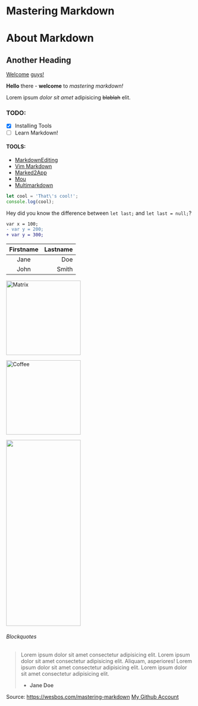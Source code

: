 # Mastering Markdown

About Markdown
==============

Another Heading
---------------

[Welcome][1] [guys!][hi]

__Hello__ there - **welcome** to _mastering markdown!_

Lorem ipsum *dolor sit amet* adipisicing ~~blablah~~ elit.

### TODO:
* [x] Installing Tools
* [ ] Learn Markdown!

#### TOOLS:
  * [MarkdownEditing](https://packagecontrol.io/packages/MarkdownEditing "MarkdownEditing")
  * [Vim Markdown](https://github.com/plasticboy/vim-markdown "Vim Markdown")
  * [Marked2App](https://marked2app.com/ "Marked2App")
  * [Mou](http://25.io/mou/ "Mou")
  * [Multimarkdown](https://multimarkdown.com/ "Multimarkdown")

```javascript
let cool = 'That\'s cool!';
console.log(cool);
```
Hey did you know the difference between `let last;` and `let last = null;`?

```diff
var x = 100;
- var y = 200;
+ var y = 300;
```

| Firstname | Lastname |
|:---------:|---------:|
| Jane      | Doe      |
| John      | Smith    |

![Matrix](https://images.unsplash.com/photo-1526374965328-7f61d4dc18c5?ixid=MXwxMjA3fDB8MHxzZWFyY2h8NHx8Y29kZXxlbnwwfHwwfA%3D%3D&ixlib=rb-1.2.1&auto=format&fit=crop&w=500&q=60 "wake up neo")

![Coffee][coffee]

<img src="cat.jpg" width="500" height="500" alt="">

<style>
  img {
   width: 200px;
  }
</style>

###### Blockquotes
> Lorem ipsum dolor sit amet consectetur adipisicing elit. 
> Lorem ipsum dolor sit amet consectetur adipisicing elit. 
Aliquam, asperiores!
> Lorem ipsum dolor sit amet consectetur adipisicing elit. 
> Lorem ipsum dolor sit amet consectetur adipisicing elit. 
> - **Jane Doe**

[1]: https://giphy.com/gifs/animation-cool-hello-xUPGGDNsLvqsBOhuU0
[hi]: https://giphy.com/gifs/memecandy-LmNwrBhejkK9EFP504
[coffee]: https://images.unsplash.com/photo-1541296357235-b8d01d3954b2?ixid=MXwxMjA3fDB8MHxwaG90by1wYWdlfHx8fGVufDB8fHw%3D&ixlib=rb-1.2.1&auto=format&fit=crop&w=670&q=80

Source: <https://wesbos.com/mastering-markdown>
[My Github Account](https://github.com/selmasaltik/)
